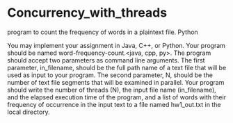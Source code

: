 # Concurrency_with_threads
program to count the frequency of words in a plaintext file. Python

You may implement your assignment in Java, C++, or Python. Your program should be named word-frequency-count.<java, cpp, py>. The program should accept two parameters as command line arguments. The first parameter, in_filename, should be the full path name of a text file that will be used as input to your program. The second parameter, N, should be the number of text file segments that will be examined in parallel. Your program should write the number of threads (N), the input file name (in_filename), and the elapsed execution time of the program, and a list of words with their frequency of occurrence in the input text to a file named hw1_out.txt in the local directory.  
